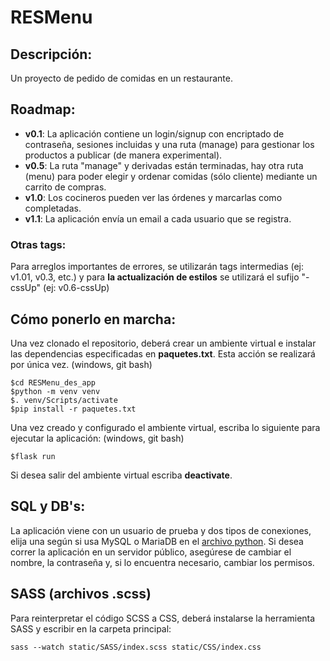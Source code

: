 # RESMenu
## Descripción:
Un proyecto de pedido de comidas en un restaurante.
## Roadmap:
* **v0.1**: La aplicación contiene un login/signup con
encriptado de contraseña, sesiones incluidas y una ruta (manage)
para gestionar los productos a publicar (de manera experimental).
* **v0.5**: La ruta "manage" y derivadas están terminadas, hay otra ruta
(menu) para poder elegir y ordenar comidas (sólo cliente)
mediante un carrito de compras.
* **v1.0**: Los cocineros pueden ver las órdenes y marcarlas como completadas.
* **v1.1**: La aplicación envía un email a cada usuario que se registra.
### Otras tags:
Para arreglos importantes de errores, se utilizarán tags intermedias
(ej: v1.01, v0.3, etc.) y para **la actualización de estilos** se utilizará
el sufijo "-cssUp" (ej: v0.6-cssUp)
## Cómo ponerlo en marcha:
Una vez clonado el repositorio, deberá crear un ambiente
virtual e instalar las dependencias 
especificadas en **paquetes.txt**. 
Esta acción se realizará por única vez.
(windows, git bash)
``` 
$cd RESMenu_des_app
$python -m venv venv
$. venv/Scripts/activate
$pip install -r paquetes.txt
```
Una vez creado y configurado el ambiente virtual,
escriba lo siguiente para ejecutar la aplicación:
(windows, git bash)
```
$flask run
```
Si desea salir del ambiente virtual escriba **deactivate**.

## SQL y DB's:
La aplicación viene con un usuario de prueba y dos tipos de conexiones,
elija una según si usa MySQL o MariaDB en el 
[archivo python](app.py). Si desea correr la aplicación en
un servidor público, asegúrese de cambiar el nombre, 
la contraseña 
y, si lo encuentra necesario, cambiar los permisos.

## SASS (archivos .scss)
Para reinterpretar el código SCSS a CSS, deberá
instalarse la herramienta SASS y escribir en la carpeta
principal:
```
sass --watch static/SASS/index.scss static/CSS/index.css
```
